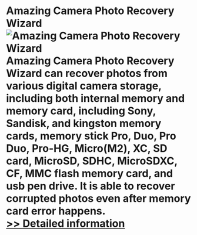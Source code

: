 # Amazing Camera Photo Recovery Wizard<br />![Amazing Camera Photo Recovery Wizard](https://mycommerce.akamaized.net/api/pimages/P300860065/BIG/300860065.PNG)<br />Amazing Camera Photo Recovery Wizard can recover photos from various digital camera storage, including both internal memory and memory card, including Sony, Sandisk, and kingston memory cards, memory stick Pro, Duo, Pro Duo, Pro-HG, Micro(M2), XC, SD card, MicroSD, SDHC, MicroSDXC, CF, MMC flash memory card, and usb pen drive. It is able to recover corrupted photos even after memory card error happens.<br />[>> Detailed information](https://secure.shareit.com/shareit/product.html?productid=300860065&affiliateid=200057808)